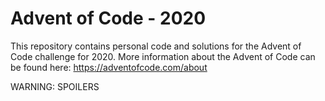# Advent of Code - 2020

This repository contains personal code and solutions for the Advent of Code challenge for 2020. More information about the Advent of Code can be found here: https://adventofcode.com/about

WARNING: SPOILERS
